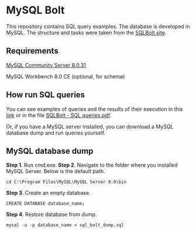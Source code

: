 # MySQL Bolt
This repository contains SQL query examples. The database is developed in MySQL. The structure and tasks were taken from the [SQLBolt site](https://sqlbolt.com/).
## Requirements
[MySQL Community Server 8.0.31](https://dev.mysql.com/downloads/windows/installer/8.0.html)

MySQL Workbench 8.0 CE (optional, for scheme)
## How run SQL queries
You can see examples of queries and the results of their execution in this [link](https://docs.google.com/spreadsheets/d/1ytB1RlMtPQxJlEEOPSt7kxGRKOCQzu44OEfR2OqpneU/edit?usp=sharing) or in the file [SQLBolt - SQL queries.pdf](https://github.com/SpaceLacuna/sql_bolt/blob/main/SQLBolt%20-%20SQL%20queries.pdf).

Or, if you have a MySQL server installed, you can download a MySQL database dump and run queries yourself.
## MySQL database dump
**Step 1**. Run cmd.exe.
**Step 2**. Navigate to the folder where you installed MySQL Server. Below is the default path.
```
cd C:\Program Files\MySQL\MySQL Server 8.0\bin
```
**Step 3**. Create an empty database.
```
CREATE DATABASE database_name;
```
**Step 4**. Restore database from dump.
```
mysql -u -p database_name < sql_bolt_dump.sql
```
